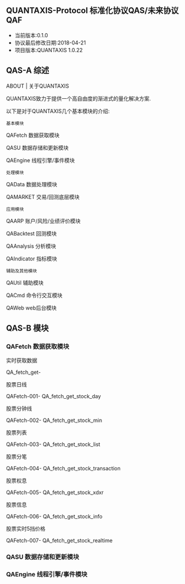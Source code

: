 QUANTAXIS-Protocol
标准化协议QAS/未来协议QAF
------------

- 当前版本:0.1.0
- 协议最后修改日期:2018-04-21
- 项目版本:QUANTAXIS 1.0.22


## QAS-A 综述

ABOUT | 关于QUANTAXIS

QUANTAXIS致力于提供一个高自由度的渐进式的量化解决方案. 


以下是对于QUANTAXIS几个基本模块的介绍:

``` 基本模块 ```

QAFetch 数据获取模块

QASU 数据存储和更新模块

QAEngine 线程引擎/事件模块

``` 处理模块 ```

QAData 数据处理模块

QAMARKET 交易/回测底层模块

``` 应用模块 ```

QAARP 账户/风险/业绩评价模块

QABacktest 回测模块

QAAnalysis 分析模块

QAIndicator 指标模块

``` 辅助及其他模块 ```

QAUtil 辅助模块

QACmd 命令行交互模块

QAWeb web后台模块


## QAS-B 模块

### QAFetch 数据获取模块

实时获取数据

QA_fetch_get- 

股票日线

QAFetch-001- QA_fetch_get_stock_day

股票分钟线

QAFetch-002- QA_fetch_get_stock_min

股票列表

QAFetch-003- QA_fetch_get_stock_list

股票分笔

QAFetch-004- QA_fetch_get_stock_transaction

股票权息

QAFetch-005- QA_fetch_get_stock_xdxr

股票信息

QAFetch-006- QA_fetch_get_stock_info

股票实时5挡价格

QAFetch-007- QA_fetch_get_stock_realtime

### QASU 数据存储和更新模块
### QAEngine 线程引擎/事件模块
